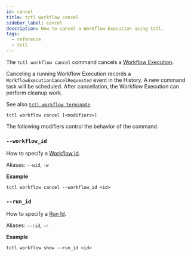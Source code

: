 ```yaml
---
id: cancel
title: tctl workflow cancel
sidebar_label: cancel
description: How to cancel a Workflow Execution using tctl.
tags:
  - reference
  - tctl
---
```


The `tctl workflow cancel` command cancels a [Workflow Execution](/docs/concepts/what-is-a-workflow-execution).

Canceling a running Workflow Execution records a `WorkflowExecutionCancelRequested` event in the History.
A new command task will be scheduled.
After cancellation, the Workflow Execution can perform cleanup work.

See also [`tctl workflow terminate`](/docs/tctl/workflow/terminate.md).

`tctl workflow cancel [<modifiers>]`

The following modifiers control the behavior of the command.

### `--workflow_id`

How to specify a [Workflow Id](/docs/concepts/what-is-a-workflow-id).

Aliases: `--wid`, `-w`

**Example**

```
tctl workflow cancel --workflow_id <id>
```

### `--run_id`

How to specify a [Run Id](/docs/concepts/what-is-a-run-id).

Aliases: `--rid`, `-r`

**Example**

```
tctl workflow show --run_id <id>
```
